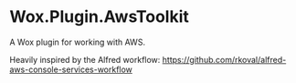# Wox.Plugin.AwsToolkit
A Wox plugin for working with AWS.

Heavily inspired by the Alfred workflow: https://github.com/rkoval/alfred-aws-console-services-workflow
